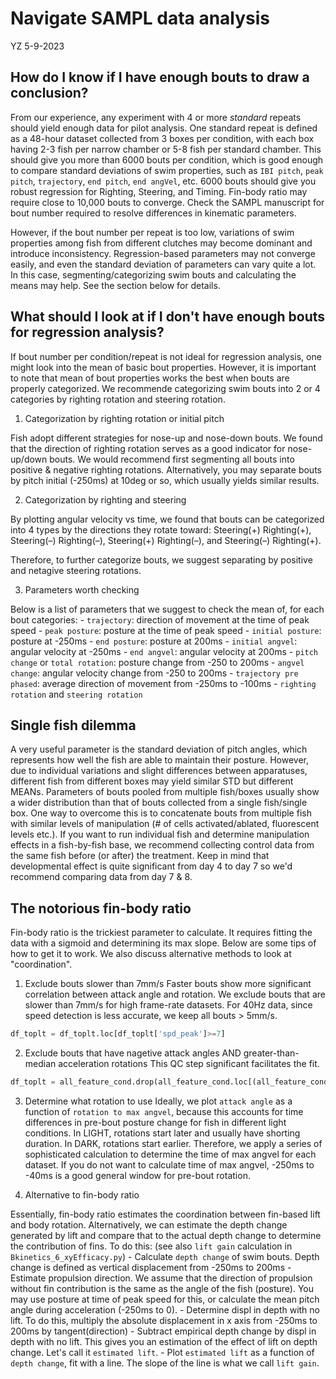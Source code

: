 # Navigate SAMPL data analysis
YZ 5-9-2023

## How do I know if I have enough bouts to draw a conclusion?

From our experience, any experiment with 4 or more *standard* repeats should yield enough data for pilot analysis.
One standard repeat is defined as a 48-hour dataset collected from 3 boxes per condition, with each box having 2-3 fish per narrow chamber or 5-8 fish per standard chamber.
This should give you more than 6000 bouts per condition, which is good enough to compare standard deviations of swim properties, such as `IBI pitch`, `peak pitch`, `trajectory`, `end pitch`, `end angVel`, etc.
6000 bouts should give you robust regression for Righting, Steering, and Timing. Fin-body ratio may require close to 10,000 bouts to converge.
Check the SAMPL manuscript for bout number required to resolve differences in kinematic parameters.

However, if the bout number per repeat is too low, variations of swim properties among fish from different clutches may become dominant and introduce inconsistency. Regression-based parameters may not converge easily, and even the standard deviation of parameters can vary quite a lot. In this case, segmenting/categorizing swim bouts and calculating the means may help. See the section below for details.

## What should I look at if I don't have enough bouts for regression analysis?

If bout number per condition/repeat is not ideal for regression analysis, one might look into the mean of basic bout properties. However, it is important to note that mean of bout properties works the best when bouts are properly categorized.
We recommende categorizing swim bouts into 2 or 4 categories by righting rotation and steering rotation.

1. Categorization by righting rotation or initial pitch

Fish adopt different strategies for nose-up and nose-down bouts. We found that the direction of righting rotation serves as a good indicator for nose-up/down bouts. We would recommend first segmenting all bouts into positive & negative righting rotations. Alternatively, you may separate bouts by pitch initial (-250ms) at 10deg or so, which usually yields similar results.

2. Categorization by righting and steering

By plotting angular velocity vs time, we found that bouts can be categorized into 4 types by the directions they rotate toward: Steering(+) Righting(+), Steering(–) Righting(–), Steering(+) Righting(–), and Steering(–) Righting(+).

Therefore, to further categorize bouts, we suggest separating by positive and netagive steering rotations.

3. Parameters worth checking

Below is a list of parameters that we suggest to check the mean of, for each bout categories:
    - `trajectory`: direction of movement at the time of peak speed
    - `peak posture`: posture at the time of peak speed
    - `initial posture`: posture at -250ms
    - `end posture`: posture at 200ms
    - `initial angvel`: angular velocity at -250ms
    - `end angvel`: angular velocity at 200ms
    - `pitch change` or `total rotation`: posture change from -250 to 200ms
    - `angvel change`: angular velocity change from -250 to 200ms
    - `trajectory pre phased`: average direction of movement from -250ms to -100ms
    - `righting rotation` and `steering rotation`

## Single fish dilemma

A very useful parameter is the standard deviation of pitch angles, which represents how well the fish are able to maintain their posture.
However, due to individual variations and slight differences between apparatuses, different fish from different boxes may yield similar STD but different MEANs.
Parameters of bouts pooled from multiple fish/boxes usually show a wider distribution than that of bouts collected from a single fish/single box. 
One way to overcome this is to concatenate bouts from multiple fish with similar levels of manipulation (# of cells activated/ablated, fluorescent levels etc.).
If you want to run individual fish and determine manipulation effects in a fish-by-fish base, we recommend collecting control data from the same fish before (or after) the treatment. 
Keep in mind that developmental effect is quite significant from day 4 to day 7 so we'd recommend comparing data from day 7 & 8.

## The notorious fin-body ratio

Fin-body ratio is the trickiest parameter to calculate. It requires fitting the data with a sigmoid and determining its max slope. Below are some tips of how to get it to work. 
We also discuss alternative methods to look at "coordination".

1. Exclude bouts slower than 7mm/s
Faster bouts show more significant correlation between attack angle and rotation. We exclude bouts that are slower than 7mm/s for high frame-rate datasets. For 40Hz data, since speed detection is less accurate, we keep all bouts > 5mm/s.

```Python
df_toplt = df_toplt.loc[df_toplt['spd_peak']>=7]
```

2. Exclude bouts that have nagetive attack angles AND greater-than-median acceleration rotations
This QC step significant facilitates the fit.

```Python
df_toplt = all_feature_cond.drop(all_feature_cond.loc[(all_feature_cond['atk_ang']<0) & (all_feature_cond['rot_full_accel']>all_feature_cond['rot_full_accel'].median())].index)
```

3. Determine what rotation to use
Ideally, we plot `attack angle` as a function of `rotation to max angvel`, because this accounts for time differences in pre-bout posture change for fish in different light conditions. In LIGHT, rotations start later and usually have shorting duration. In DARK, rotations start earlier. Therefore, we apply a series of sophisticated calculation to determine the time of max angvel for each dataset. If you do not want to calculate time of max angvel, -250ms to -40ms is a good general window for pre-bout rotation.

4. Alternative to fin-body ratio

Essentially, fin-body ratio estimates the coordination between fin-based lift and body rotation. Alternatively, we can estimate the depth change generated by lift and compare that to the actual depth change to determine the contribution of fins. To do this: (see also `lift gain` calculation in `Bkinetics_6_xyEfficacy.py`)
    - Calculate `depth change` of swim bouts. Depth change is defined as vertical displacement from -250ms to 200ms
    - Estimate propulsion direction. We assume that the direction of propulsion without fin contribution is the same as the angle of the fish (posture). You may use posture at time of peak speed for this, or calculate the mean pitch angle during acceleration (-250ms to 0).
    - Determine displ in depth with no lift. To do this, multiply the absolute displacement in x axis from -250ms to 200ms by tangent(direction)
    - Subtract empirical depth change by displ in depth with no lift. This gives you an estimation of the effect of lift on depth change. Let's call it `estimated lift`.
    - Plot `estimated lift` as a function of `depth change`, fit with a line. The slope of the line is what we call `lift gain`.
